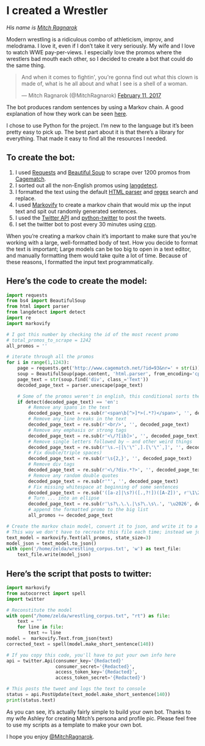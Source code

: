 # I created a Wrestler

_His name is [Mitch Ragnarok](https://twitter.com/MitchRagnarok)_

Modern wrestling is a ridiculous combo of athleticism, improv, and melodrama. I love it, even if I don’t take it very seriously.
My wife and I love to watch WWE pay-per-views. I especially love the promos where the wrestlers bad mouth each other,
so I decided to create a bot that could do the same thing.

<blockquote class="twitter-tweet" data-lang="en"><p lang="en" dir="ltr">And when it comes to fightin&#39;, you&#39;re gonna find out what this clown is made of, what is he all about and what I see is a shell of a woman.</p>&mdash; Mitch Ragnarok (@MitchRagnarok) <a href="https://twitter.com/MitchRagnarok/status/830265120043462656?ref_src=twsrc%5Etfw">February 11, 2017</a></blockquote>
<script async src="https://platform.twitter.com/widgets.js" charset="utf-8"></script>

The bot produces random sentences by using a Markov chain. A good explanation of how they work can be seen [here](http://setosa.io/ev/markov-chains/).

I chose to use Python for the project. I’m new to the language but it’s been pretty easy to pick up.
The best part about it is that there’s a library for everything. That made it easy to find all the resources I needed.

## To create the bot:

1. I used [Requests](http://docs.python-requests.org/en/master) and [Beautiful Soup](https://www.crummy.com/software/BeautifulSoup) to scrape over 1200 promos from [Cagematch](https://www.cagematch.net/).
2. I sorted out all the non-English promos using [langdetect](https://pypi.python.org/pypi/langdetect).
3. I formatted the text using the default [HTML parser](https://docs.python.org/2/library/htmlparser.html) and [regex](https://docs.python.org/2/library/re.html) search and replace.
4. I used [Markovify](https://github.com/jsvine/markovify) to create a markov chain that would mix up the input text and spit out randomly generated sentences.
5. I used the [Twitter API](https://dev.twitter.com/index) and [python-twitter](https://github.com/bear/python-twitter) to post the tweets.
6. I set the twitter bot to post every 30 minutes using [cron](https://en.wikipedia.org/wiki/Cron).

When you’re creating a markov chain it’s important to make sure that you’re working with a large, well-formatted body of text.
How you decide to format the text is important; Large models can be too big to open in a text editor,
and manually formatting them would take quite a lot of time. Because of these reasons, I formatted the input text programmatically.

## Here’s the code to create the model:

```python
import requests
from bs4 import BeautifulSoup
from html import parser
from langdetect import detect
import re
import markovify

# I got this number by checking the id of the most recent promo
# total_promos_to_scrape = 1242
all_promos = ''

# iterate through all the promos
for i in range(1,1243):
    page = requests.get('http://www.cagematch.net/?id=93&nr=' + str(i))
    soup = BeautifulSoup(page.content, 'html.parser', from_encoding='cp1252')
    page_text = str(soup.find('div', class_='Text'))
    decoded_page_text = parser.unescape(page_text)

    # Some of the promos weren't in english, this conditional sorts them out
    if detect(decoded_page_text) == 'en':
        # Remove any spans in the text
        decoded_page_text = re.sub(r'<span\b[^>]*>(.*?)</span>', '', decoded_page_text)
        # Remove any line breaks in the text
        decoded_page_text = re.sub(r'<br/>', '', decoded_page_text)
        # Remove any emphasis or strong tags
        decoded_page_text = re.sub(r'<\/?[ib]>', '', decoded_page_text)
        # Remove single letters followed by — and other weird things
        decoded_page_text = re.sub(r'\s.—|[\'\"`,].[\'\"`,]', '', decoded_page_text)
        # Fix double/triple spaces)
        decoded_page_text = re.sub(r'\s{2,}', '', decoded_page_text)
        # Remove div tags
        decoded_page_text = re.sub(r'<\/?div.*?>', '', decoded_page_text)
        # Remove any random double quotes
        decoded_page_text = re.sub(r'"', '', decoded_page_text)
        # Fix missing whitespace at beginning of some sentences
        decoded_page_text = re.sub('([a-z]|\s?)([.,?!])([A-Z])', r'\1\2 \3', decoded_page_text)
        # Turn ... into an ellipse
        decoded_page_text = re.sub(r'\s?\.\.\.|\s?\.\s\.', '\u2026', decoded_page_text)
        # append the formatted promo to the big list
        all_promos += decoded_page_text

# Create the markov chain model, convert it to json, and write it to a file.
# This way we don't have to recreate this file each time; instead we just reconstitute it.
text_model = markovify.Text(all_promos, state_size=3)
model_json = text_model.to_json()
with open('/home/zelda/wrestling_corpus.txt', 'w') as text_file:
    text_file.write(model_json)
```

## Here’s the script that posts to twitter:

```python
import markovify
from autocorrect import spell
import twitter

# Reconstitute the model
with open("/home/zelda/wrestling_corpus.txt", "rt") as file:
    text = ""
    for line in file:
        text += line
model =  markovify.Text.from_json(text)
corrected_text = spell(model.make_short_sentence(140))

# If you copy this code, you'll have to put your own info here
api = twitter.Api(consumer_key='{Redacted}'
                  consumer_secret='{Redacted}',
                  access_token_key='{Redacted}',
                  access_token_secret='{Redacted}')

# This posts the tweet and logs the text to console
status = api.PostUpdate(text_model.make_short_sentence(140))
print(status.text)
```

As you can see, it’s actually fairly simple to build your own bot. Thanks to my wife Ashley for creating Mitch’s persona and profile pic.
Please feel free to use my scripts as a template to make your own bot.

I hope you enjoy [@MitchRagnarok](https://twitter.com/MitchRagnarok).
